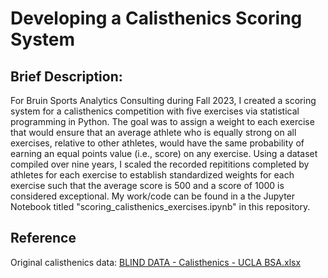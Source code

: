 # Developing a Calisthenics Scoring System


## Brief Description:

For Bruin Sports Analytics Consulting during Fall 2023, I created a scoring system for a calisthenics competition with five exercises via statistical programming in Python. The goal was to assign a weight to each exercise that would ensure that an average athlete who is equally strong on all exercises, relative to other athletes, would have the same probability of earning an equal points value (i.e., score) on any exercise. Using a dataset compiled over nine years, I scaled the recorded repititions completed by athletes for each exercise to establish standardized weights for each exercise such that the average score is 500 and a score of 1000 is considered exceptional. My work/code can be found in a the Jupyter Notebook titled "scoring_calisthenics_exercises.ipynb" in this repository.

## Reference

Original calisthenics data: [BLIND DATA - Calisthenics - UCLA BSA.xlsx](https://github.com/trprince21/calisthenics_scoring/files/13789914/BLIND.DATA.-.Calisthenics.-.UCLA.BSA.xlsx)
